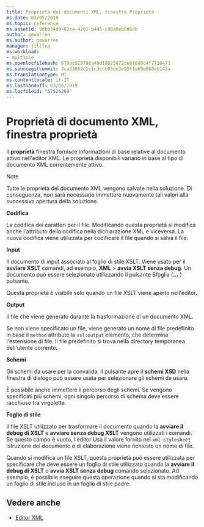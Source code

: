 ```yaml
---
title: Proprietà dei documenti XML, finestra Proprietà
ms.date: 03/05/2019
ms.topic: reference
ms.assetid: 9dbb34d9-02ea-4201-b445-c98a0eb0d6db
author: gewarren
ms.author: gewarren
manager: jillfra
ms.workload:
- multiple
ms.openlocfilehash: 679ac529708a49d18025672ce8f880c4f7710471
ms.sourcegitcommit: 3ca33862c1cfc3ccb83de3e95f1e69e860ab143a
ms.translationtype: MT
ms.contentlocale: it-IT
ms.lasthandoff: 03/06/2019
ms.locfileid: "57526269"
---
```

# <a name="xml-document-properties-properties-window"></a>Proprietà di documento XML, finestra proprietà

Il **proprietà** finestra fornisce informazioni di base relative al documento attivo nell'editor XML. Le proprietà disponibili variano in base al tipo di documento XML correntemente attivo.

> [!NOTE]
> Tutte le proprietà del documento XML vengono salvate nella soluzione. Di conseguenza, non sarà necessario immettere nuovamente tali valori alla successiva apertura della soluzione.

**Codifica**

La codifica dei caratteri per il file. Modificando questa proprietà si modifica anche l'attributo della codifica nella dichiarazione XML e viceversa. La nuova codifica viene utilizzata per codificare il file quando si salva il file.

**Input**

Il documento di input associato al foglio di stile XSLT. Viene usato per il **avviare XSLT** comandi, ad esempio, **XML** > **avvia XSLT senza debug**. Un documento può essere selezionato utilizzando il pulsante Sfoglia (**...** ) pulsante.

Questa proprietà è visibile solo quando un file XSLT viene aperto nell'editor.

**Output**

Il file che viene generato durante la trasformazione di un documento XML.

Se non viene specificato un file, viene generato un nome di file predefinito in base il `method` attributo la `xsl:output` elemento, che determina l'estensione di file. Il file predefinito si trova nella directory temporanea dell'utente corrente.

**Schemi**

Gli schemi da usare per la convalida. Il pulsante apre il **schemi XSD** nella finestra di dialogo può essere usata per selezionare gli schemi da usare.

È possibile anche immettere il percorso degli schemi. Se vengono specificati più schemi, ogni singolo percorso di schema deve essere racchiuso tra virgolette.

**Foglio di stile**

Il file XSLT utilizzato per trasformare il documento quando la **avviare il debug di XSLT** e **avviare senza debug XSLT** vengono utilizzati i comandi. Se questo campo è vuoto, l'editor Usa il valore fornito nel `xml-stylesheet` istruzione del documento o di elaborazione viene richiesto un nome di file.

Quando si modifica un file XSLT, questa proprietà può essere utilizzata per specificare che deve essere un foglio di stile utilizzato quando la **avviare il debug di XSLT** o **avvia XSLT senza debug** comando selezionato. Ad esempio, è possibile eseguire questa operazione quando si sta modificando un foglio di stile incluso in un foglio di stile padre.

## <a name="see-also"></a>Vedere anche

- [Editor XML](../xml-tools/xml-editor.md)